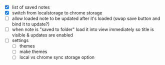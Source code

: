 * [x] list of saved notes
* [x] switch from localstorage to chrome storage
* [ ] allow loaded note to be updated after it's loaded (swap save button and bind it to update?)
* [ ] when note is "saved to folder" load it into view immediately so title is visible & updates are enabled
* [ ] settings
	* [ ] themes
	* [ ] make themes
	* [ ] local vs chrome sync storage option
